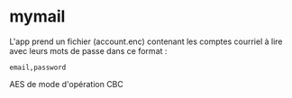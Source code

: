 # mymail

L'app prend un fichier (account.enc) contenant les comptes courriel à lire avec leurs mots de passe dans ce format : 

`email,password`

AES de mode d'opération CBC

